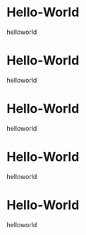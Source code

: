 # Hello-World


helloworld
# Hello-World


helloworld
# Hello-World


helloworld
# Hello-World


helloworld
# Hello-World


helloworld
